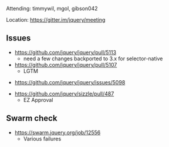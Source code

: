 Attending: timmywil, mgol, gibson042

Location: https://gitter.im/jquery/meeting

## Issues
* https://github.com/jquery/jquery/pull/5113
	- need a few changes backported to 3.x for selector-native
* https://github.com/jquery/jquery/pull/5107 
	- LGTM
- https://github.com/jquery/jquery/issues/5098 
* https://github.com/jquery/sizzle/pull/487
	- EZ Approval

## Swarm check
* https://swarm.jquery.org/job/12556
	- Various failures
